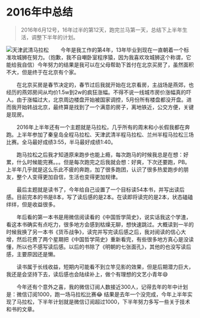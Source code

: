 # 2016年中总结

>2016年6月12号，16年过半的第12天，跑完兰马第一天，总结下上半年生活，调整下半年的计划。

![天津武清马拉松](../static/img/mid-year-summary-2016/me.jpg)
&emsp;&emsp;今年是我工作的第4年，13年毕业到现在一直朝着一个标准攻城狮在努力。（抱歉，我不自嘲卧室程序猿，因为我喜欢攻城狮这个称谓，它能给我自信）今年努力的结果是我可以在父母帮助下首付在北京买房了，虽然面积不大，但是终于在北京有个家。

&emsp;&emsp;在北京买房是春节决定的，春节过后我就开始在北京看房，主战场是燕郊，也经历的燕郊房间从均价1.5w到2w的疯狂涨幅。不得不说一线城市房价涨幅真的吓人。由于涨幅过大，北京周边楼盘开始被国家调控，5月份所有楼盘都没开盘。进而我开始转战北京，最终算是找到了一个满意的房子，离地铁近，公交方便，关键是现房。

&emsp;&emsp;2016年上半年还有一个主题就是马拉松，几乎所有的周末和小长假我都在奔跑。上半年参加了秦皇岛全程马拉松、天津武清半程马拉松、兰州半程马拉松三场比赛。全马最好成绩3:55，半马最好成绩1:40。

&emsp;&emsp;跑马拉松之后我才知道原来跑步也能上瘾，每次跑马的时候我总是在想：好累，什么时候能完赛。。。但是每次跑完之后我就会想：好爽，下次还要跑，PB。上半年几乎就是这么乐此不疲的奔跑，加了很多跑团，认识了很多热爱跑步的朋友，整个人变得更加自信，生活也变得更加规律。

&emsp;&emsp;最后主题就是读书了，今年给自己设置了一个目标读54本书，并写出读后感。目前完本的书是8本，写了读后感的是2本。在读即将读完的是2本，状态磕磕绊绊，但是收益很多。

&emsp;&emsp;年后看的第一本书是用微信阅读看的《中国哲学简史》，说实话我这个学渣，看这本书确实有点吃力，很多地方会感到枯燥无聊，想快速跳过。大概读到一半的时候我换了另一本书《货币战争》，读完并写完读后感之后，我对阅读的信心大增，然后花费了两个星期把《中国哲学简史》重新看完，有些很多地方真心是没读懂，所以也不感写读后感。以后的书除了《明朝的七张面孔》，其他的也没写读后感，主要原因还是懒。

&emsp;&emsp;读书属于长线收益，短期内可能看不到立竿见影的效果，但是后期潜力巨大，我还是会坚持下去，读后感也会陆续补上，做个有理想的文艺小青年😄

&emsp;&emsp;今年还有个意外之喜，我的微信订阅人数接近300人，记得去年的年中计划是：微信订阅1000，跑一场马拉松比赛😂 结果是去年一个没完成，今年上半年实现了马拉松，下半年计划就是微信订阅超过1000，下半年努力多写一些关于技术和书的文章。

